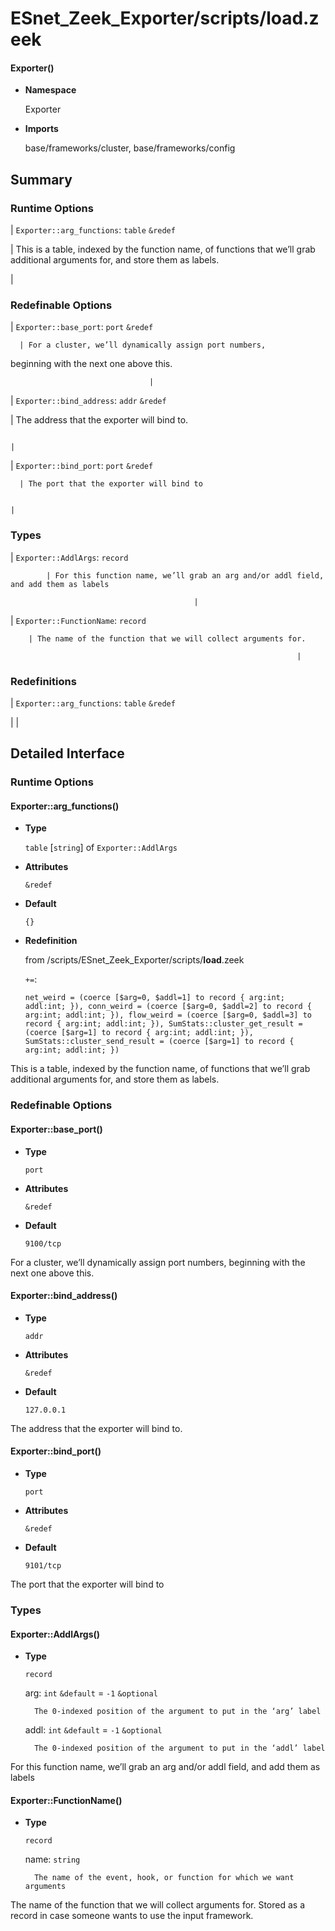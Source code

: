 # ESnet_Zeek_Exporter/scripts/__load__.zeek


#### Exporter()

* **Namespace**

    Exporter



* **Imports**

    base/frameworks/cluster, base/frameworks/config


## Summary

### Runtime Options

| `Exporter::arg_functions`: `table` `&redef`

 | This is a table, indexed by the function name, of functions that we’ll grab additional arguments for, and store them as labels.

 |
### Redefinable Options

| `Exporter::base_port`: `port` `&redef`

      | For a cluster, we’ll dynamically assign port numbers,
beginning with the next one above this.

                                   |
| `Exporter::bind_address`: `addr` `&redef`

   | The address that the exporter will bind to.

                                                                                     |
| `Exporter::bind_port`: `port` `&redef`

      | The port that the exporter will bind to

                                                                                         |
### Types

| `Exporter::AddlArgs`: `record`

            | For this function name, we’ll grab an arg and/or addl field, and add them as labels

                                             |
| `Exporter::FunctionName`: `record`

        | The name of the function that we will collect arguments for.

                                                                    |
### Redefinitions

| `Exporter::arg_functions`: `table` `&redef`

 |                                                                                                                                 |
## Detailed Interface

### Runtime Options


#### Exporter::arg_functions()

* **Type**

    `table` [`string`] of `Exporter::AddlArgs`



* **Attributes**

    `&redef`



* **Default**

    `{}`



* **Redefinition**

    from /scripts/ESnet_Zeek_Exporter/scripts/__load__.zeek

    `+=`:

    ```
    net_weird = (coerce [$arg=0, $addl=1] to record { arg:int; addl:int; }), conn_weird = (coerce [$arg=0, $addl=2] to record { arg:int; addl:int; }), flow_weird = (coerce [$arg=0, $addl=3] to record { arg:int; addl:int; }), SumStats::cluster_get_result = (coerce [$arg=1] to record { arg:int; addl:int; }), SumStats::cluster_send_result = (coerce [$arg=1] to record { arg:int; addl:int; })
    ```


This is a table, indexed by the function name, of functions that we’ll grab additional arguments for, and store them as labels.

### Redefinable Options


#### Exporter::base_port()

* **Type**

    `port`



* **Attributes**

    `&redef`



* **Default**

    `9100/tcp`


For a cluster, we’ll dynamically assign port numbers,
beginning with the next one above this.


#### Exporter::bind_address()

* **Type**

    `addr`



* **Attributes**

    `&redef`



* **Default**

    `127.0.0.1`


The address that the exporter will bind to.


#### Exporter::bind_port()

* **Type**

    `port`



* **Attributes**

    `&redef`



* **Default**

    `9101/tcp`


The port that the exporter will bind to

### Types


#### Exporter::AddlArgs()

* **Type**

    `record`

    arg: `int` `&default` = `-1` `&optional`

        The 0-indexed position of the argument to put in the ‘arg’ label

    addl: `int` `&default` = `-1` `&optional`

        The 0-indexed position of the argument to put in the ‘addl’ label


For this function name, we’ll grab an arg and/or addl field, and add them as labels


#### Exporter::FunctionName()

* **Type**

    `record`

    name: `string`

        The name of the event, hook, or function for which we want arguments


The name of the function that we will collect arguments for.
Stored as a record in case someone wants to use the input framework.
